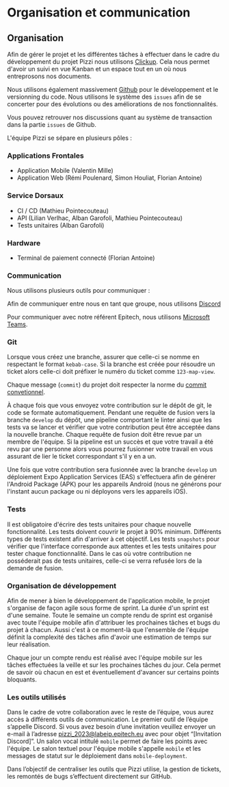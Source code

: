 # Organisation et communication

## Organisation

Afin de gérer le projet et les différentes tâches à effectuer dans le cadre du développement du projet Pizzi nous utilisons [Clickup](https://clickup.com). Cela nous permet d'avoir un suivi en vue Kanban et un espace tout en un où nous entreprosons nos documents. 

Nous utilisons également massivement [Github](https://github.com) pour le développement et le versionning du code. Nous utilisons le système des `issues` afin de se concerter pour des évolutions ou des améliorations de nos fonctionnalités. 

Vous pouvez retrouver nos discussions quant au système de transaction dans la partie `issues` de Github.

L'équipe Pizzi se sépare en plusieurs pôles :

### Applications Frontales

- Application Mobile (Valentin Mille)
- Application Web (Rémi Poulenard, Simon Houliat, Florian Antoine)

### Service Dorsaux

- CI / CD (Mathieu Pointecouteau)
- API (Lilian Verlhac, Alban Garofoli, Mathieu Pointecouteau)
- Tests unitaires (Alban Garofoli)

### Hardware

- Terminal de paiement connecté (Florian Antoine)

### Communication

Nous utilisons plusieurs outils pour communiquer :

Afin de communiquer entre nous en tant que groupe, nous utilisons [Discord](https://discord.com)

Pour communiquer avec notre référent Epitech, nous utilisons [Microsoft Teams](https://www.microsoft.com/fr-fr/microsoft-teams/group-chat-software).

### Git

Lorsque vous créez une branche, assurer que celle-ci se nomme en respectant le format `kebab-case`. Si la branche est créée pour résoudre un ticket alors celle-ci doit préfixer le numéro du ticket comme `123-map-view`.

Chaque message (`commit`) du projet doit respecter la norme du [commit convetionnel](https://www.conventionalcommits.org/en/v1.0.0/).

À chaque fois que vous envoyez votre contribution sur le dépôt de git, le code se formate automatiquement. Pendant une requête de fusion vers la branche `develop` du dépôt, une pipeline comportant le linter ainsi que les tests va se lancer et vérifier que votre contribution peut être acceptée dans la nouvelle branche. Chaque requête de fusion doit être revue par un membre de l'équipe. Si la pipeline est un succès et que votre travail a été revu par une personne alors vous pourrez fusionner votre travail en vous assurant de lier le ticket correspondant s'il y en a un.

Une fois que votre contribution sera fusionnée avec la branche `develop` un déploiement Expo Application Services (EAS) s'effectuera afin de générer l'Android Package (APK) pour les appareils Android (nous ne générons pour l'instant aucun package ou ni déployons vers les appareils iOS).

### Tests

Il est obligatoire d'écrire des tests unitaires pour chaque nouvelle fonctionnalité. Les tests doivent couvrir le projet à 90% minimum. Différents types de tests existent afin d'arriver à cet objectif. Les tests `snapshots` pour vérifier que l'interface corresponde aux attentes et les tests unitaires pour tester chaque fonctionnalité. Dans le cas où votre contribution ne posséderait pas de tests unitaires, celle-ci se verra refusée lors de la demande de fusion.

### Organisation de développement

Afin de mener à bien le développement de l'application mobile, le projet s'organise de façon agile sous forme de sprint. La durée d'un sprint est d'une semaine. Toute le semaine un compte rendu de sprint est organisé avec toute l'équipe mobile afin d'attribuer les prochaines tâches et bugs du projet à chacun. Aussi c'est à ce moment-là que l'ensemble de l'équipe définit la complexité des tâches afin d'avoir une estimation de temps sur leur réalisation.

Chaque jour un compte rendu est réalisé avec l'équipe mobile sur les tâches effectuées la veille et sur les prochaines tâches du jour. Cela permet de savoir où chacun en est et éventuellement d'avancer sur certains points bloquants. 

### Les outils utilisés

Dans le cadre de votre collaboration avec le reste de l’équipe, vous aurez accès à différents outils de communication. Le premier outil de l’équipe s’appelle Discord. Si vous avez besoin d’une invitation veuillez envoyer un e-mail à l’adresse pizzi_2023@labeip.epitech.eu avec pour objet “[Invitation Discord]”. Un salon vocal intitulé `mobile` permet de faire les points avec l'équipe. Le salon textuel pour l'équipe mobile s'appelle `mobile` et les messages de statut sur le déploiement dans `mobile-deployment`.

Dans l’objectif de centraliser les outils que Pizzi utilise, la gestion de tickets, les remontés de bugs s’effectuent directement sur GitHub. 